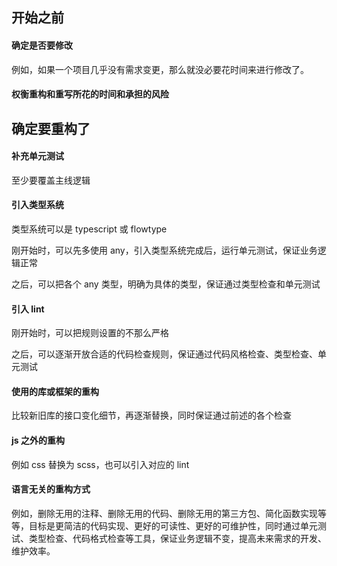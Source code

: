 ## 开始之前

#### 确定是否要修改

例如，如果一个项目几乎没有需求变更，那么就没必要花时间来进行修改了。

#### 权衡重构和重写所花的时间和承担的风险

## 确定要重构了

#### 补充单元测试

至少要覆盖主线逻辑

#### 引入类型系统

类型系统可以是 typescript 或 flowtype

刚开始时，可以先多使用 any，引入类型系统完成后，运行单元测试，保证业务逻辑正常

之后，可以把各个 any 类型，明确为具体的类型，保证通过类型检查和单元测试

#### 引入 lint

刚开始时，可以把规则设置的不那么严格

之后，可以逐渐开放合适的代码检查规则，保证通过代码风格检查、类型检查、单元测试

#### 使用的库或框架的重构

比较新旧库的接口变化细节，再逐渐替换，同时保证通过前述的各个检查

#### js 之外的重构

例如 css 替换为 scss，也可以引入对应的 lint

#### 语言无关的重构方式

例如，删除无用的注释、删除无用的代码、删除无用的第三方包、简化函数实现等等，目标是更简洁的代码实现、更好的可读性、更好的可维护性，同时通过单元测试、类型检查、代码格式检查等工具，保证业务逻辑不变，提高未来需求的开发、维护效率。
